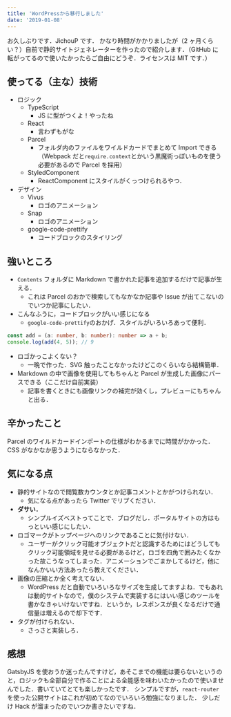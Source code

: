 ```yaml
---
title: 'WordPressから移行しました'
date: '2019-01-08'
---
```


お久しぶりです．JichouP です．
かなり時間がかかりましたが（2 ヶ月くらい？）自前で静的サイトジェネレーターを作ったので紹介します．（GitHub に転がってるので使いたかったらご自由にどうぞ．ライセンスは MIT です．）

## 使ってる（主な）技術

- ロジック
    - TypeScript
        - JS に型がつくよ！やったね
    - React
        - 言わずもがな
    - Parcel
        - フォルダ内のファイルをワイルドカードでまとめて Import できる（Webpack だと`require.context`とかいう黒魔術っぽいものを使う必要があるので Parcel を採用）
    - StyledComponent
        - ReactComponent にスタイルがくっつけられるやつ．
- デザイン
    - Vivus
        - ロゴのアニメーション
    - Snap
        - ロゴのアニメーション
    - google-code-prettify
        - コードブロックのスタイリング

## 強いところ

- `Contents` フォルダに Markdown で書かれた記事を追加するだけで記事が生える．
    - これは Parcel のおかで検索してもなかなか記事や Issue が出てこないのでいつか記事にしたい．
- こんなふうに，コードブロックがいい感じになる
    - `google-code-prettify`のおかげ．スタイルがいろいろあって便利．

```ts
const add = (a: number, b: number): number => a + b;
console.log(add(4, 5)); // 9
```

- ロゴかっこよくない？
    - 一晩で作った．SVG 触ったことなかったけどこのくらいなら結構簡単．
- Markdown の中で画像を使用してもちゃんと Parcel が生成した画像にパースできる（ここだけ自前実装）
    - 記事を書くときにも画像リンクの補完が効くし，プレビューにもちゃんと出る．

## 辛かったこと

Parcel のワイルドカードインポートの仕様がわかるまでに時間がかかった．
CSS がなかなか思うようにならなかった．

## 気になる点

- 静的サイトなので閲覧数カウンタとか記事コメントとかがつけられない．
    - 気になる点があったら Twitter でリプください．
- **ダサい．**
    - シンプルイズベストってことで．ブログだし．ポータルサイトの方はもっといい感じにしたい．
- ロゴマークがトップページへのリンクであることに気付けない．
    - ユーザーがクリック可能オブジェクトだと認識するためにはどうしてもクリック可能領域を見せる必要があるけど，ロゴを四角で囲みたくなかった故こうなってしまった．アニメーションでごまかしてるけど，他になんかいい方法あったら教えてください．
- 画像の圧縮とか全く考えてない．
    - WordPress だと自動でいろいろなサイズを生成してますよね．でもあれは動的サイトなので，僕のシステムで実装するにはいい感じのツールを書かなきゃいけないですね．というか，レスポンスが良くなるだけで通信量は増えるので却下です．
- タグが付けられない．
    - さっさと実装しろ．

## 感想

GatsbyJS を使おうか迷ったんですけど，あそこまでの機能は要らないというのと，ロジックも全部自分で作ることによる全能感を味わいたかったので使いませんでした．書いていてとても楽しかったです．
シンプルですが，`react-router`を使った公開サイトはこれが初めてなのでいろいろ勉強になりました．
少しだけ Hack が溜まったのでいつか書きたいですね．
